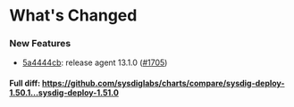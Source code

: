 # What's Changed

### New Features
- [5a4444cb](https://github.com/sysdiglabs/charts/commit/5a4444cbdb59d96c95199e5668b01d1d0b38db6b): release agent 13.1.0 ([#1705](https://github.com/sysdiglabs/charts/issues/1705))
#### Full diff: https://github.com/sysdiglabs/charts/compare/sysdig-deploy-1.50.1...sysdig-deploy-1.51.0
